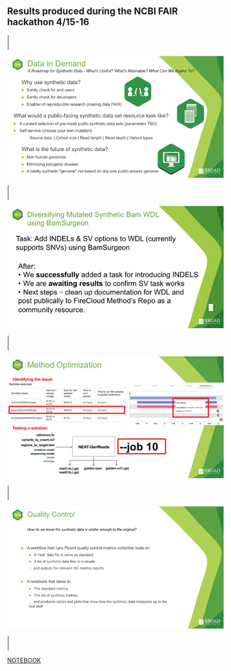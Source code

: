 ## Results produced during the NCBI FAIR hackathon 4/15-16

|  
|  

![alt text](slide1.png)

|  
|  

![alt text](slide2.png)

|  
|  

![alt text](slide3.jpg)

|  
|  

![alt text](slide4.png)

|  
|   

[NOTEBOOK](notebooks/QC_test.ipynb)
